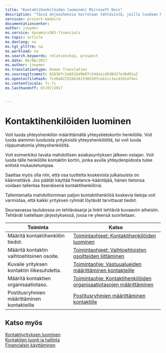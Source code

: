 ```yaml
---
title: "Kontaktihenkilöiden luominen| Microsoft Docs"
description: "Tässä ohjeaiheessa kerrotaan tehtävistä, joilla luodaan henkilölle, kuten prospektille tai toimittajalle, kontaktin kortti helpottamaan suhteen määrittämistä ja räätälöimään viestintää."
services: project-madeira
documentationcenter: 
author: jswymer
ms.service: dynamics365-financials
ms.topic: article
ms.devlang: na
ms.tgt_pltfrm: na
ms.workload: na
ms.search.keywords: relationship, prospect
ms.date: 06/06/2017
ms.author: jswymer
ms.translationtype: Human Translation
ms.sourcegitcommit: 81636fc2e661bd9b07c54da1cd5d0d27e30d01a2
ms.openlocfilehash: 7ce0a022520b161fd0159fceb1cc1ecd3d14f4ec
ms.contentlocale: fi-fi
ms.lasthandoff: 07/07/2017


---
```

# <a name="creating-contact-persons"></a>Kontaktihenkilöiden luominen
Voit luoda yhteyshenkilön määrittämällä yhteystietokortin henkilölle. Voit luoda aiemmin luoduista yrityksistä yhteyshenkilötítä, tai voit luoda riippumatomia yhteyshenkilöitä.

Voit esimerkiksi tavata mahdollisen asiakasyrityksen jälkeen ostajan. Voit luoda tälle henkilölle kontaktin kortin, jonka avulla yhteydenpidosta tulee entistä mukautetumpaa.

Saattaa myös olla niin, että osa tuotteita koskevista julkaisuista on käännettävä. Jos päätät käyttää freelance-kääntäjää, hänen tietonsa voidaan tallentaa itsenäisenä kontaktihenkilönä.

Tallentamalla mahdollisimman paljon kontaktihenkilöä koskevia tietoja voit varmistaa, että kaikki yrityksen ryhmät löytävät tarvittavat tiedot.

Seuraavassa taulukossa on tehtäväsarja ja linkit tehtäviä kuvaaviin aiheisiin. Tehtävät luetellaan järjestyksessä, jossa ne yleensä suoritetaan.

| Toiminta | Katso |
| --- | --- |
| Määritä kontaktihenkilön tiedot. |[Toimintaohjeet: Kontaktihenkilöiden luominen](marketing-how-create-contact-persons.md) |
| Määritä kontaktin vaihtoehtoinen osoite. |[Toimintaohjeet: Vaihtoehtoisten osoitteiden liittäminen](marketing-how-assign-alternate-address.md) |
| Kuvaile yrityksen kontaktin liikesuhdetta. |[Toimintaohje: Vastuualueiden määrittäminen kontakteille](marketing-job-responsibilities.md) |
| Määritä kontaktien organisaatiotaso. |[Toimintaohje: Kontaktihenkilöiden organisaatiotasojen määrittäminen](marketing-organizational-levels.md) |
| Postitusryhmien määrittäminen kontakteille |[Postitusryhmien määrittäminen kontaktille](marketing-mailing-groups.md) |

## <a name="see-also"></a>Katso myös
[Kontaktiyrityksen luominen](marketing-create-contact-companies.md)  
[Kontaktien luonti ja hallinta](marketing-create-contact-persons.md)  
[Financialsin käyttäminen](ui-work-product.md)

